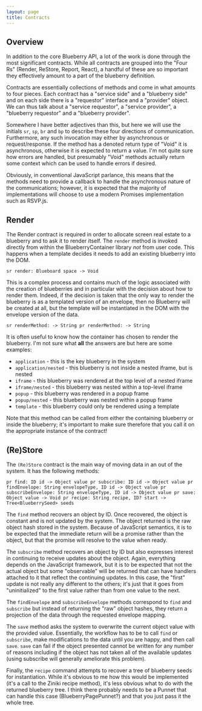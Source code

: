 ```yaml
---
layout: page
title: Contracts
---
```


## Overview

In addition to the core Blueberry API, a lot of the work is done
through the most significant contracts.  While all contracts are
grouped into the "Four Rs" (Render, ReStore, Report, React), a handful
of these are so important they effectively amount to a part of the
blueberry definition.

Contracts are essentially collections of methods and come in what
amounts to four pieces.  Each contract has a "service side" and a
"blueberry side" and on each side there is a "requestor" interface and
a "provider" object.  We can thus talk about a "service requestor", a
"service provider", a "blueberry requestor" and a "blueberry
provider".

Somewhere I have better adjectives than this, but here we will use the
initials `sr`, `sp`, `br` and `bp` to describe these four directions
of communication.  Furthermore, any such invocation may either by
asynchronous or request/response.  If the method has a denoted return
type of "Void" it is asynchronous, otherwise it is expected to return
a value.  I'm not quite sure how errors are handled, but presumably
"Void" methods actually return some context which can be used to
handle errors if desired.

Obviously, in conventional JavaScript parlance, this means that the
methods need to provide a callback to handle the asynchronous nature
of the communications; however, it is expected that the majority of
implementations will choose to use a modern Promises implementation
such as RSVP.js.

## Render

The Render contract is required in order to allocate screen real
estate to a blueberry and to ask it to render itself.  The `render`
method is invoked directly from within the BlueberryContainer library
_not_ from user code.  This happens when a template decides it needs
to add an existing blueberry into the DOM.

``
sr render: Blueboard space -> Void
``

This is a complex process and contains much of the logic associated
with the creation of blueberries and in particular with the decision
about how to render them.  Indeed, if the decision is taken that the
only way to render the blueberry is as a templated version of an
envelope, then no Blueberry will be created at all, but the template
will be instantiated in the DOM with the envelope version of the data.

``
sr renderMethod: -> String
pr renderMethod: -> String
``

It is often useful to know how the container has chosen to render the
blueberry.  I'm not sure what **all** the answers are but here are
some examples:

* `application` - this is the key blueberry in the system
* `application/nested` - this blueberry is not inside a nested iframe,
but is nested
* `iframe` - this blueberry was rendered at the top level of a nested
iframe
* `iframe/nested` - this blueberry was nested within a top-level
iframe
* `popup` - this blueberry was rendered in a popup frame
* `popup/nested` - this blueberry was nested within a popup frame
* `template` - this blueberry could only be rendered using a template

Note that this method can be called from either the containing
blueberry or inside the blueberry; it's important to make sure
therefore that you call it on the appropriate instance of the
contract!

## (Re)Store

The `(Re)Store` contract is the main way of moving data in an out of
the system.  It has the following methods:

``
pr find: ID id -> Object value
pr subscribe: ID id -> Object value
pr findEnvelope: String envelopeType, ID id -> Object value
pr subscribeEnvelope: String envelopeType, ID id -> Object value
pr save: Object value -> Void
pr recipe: String recipe, ID? start -> Tree<BlueberrySeed> seeds
``

The `find` method recovers an object by ID.  Once recovered, the
object is constant and is not updated by the system.  The object
returned is the raw object hash stored in the system.  Because of
JavaScript semantics, it is to be expected that the immediate return
will be a promise rather than the object, but that the promise will
resolve to the value when ready.

The `subscribe` method recovers an object by ID but also expresses
interest in continuing to receive updates about the object.  Again,
everything depends on the JavaScript framework, but it is to be
expected that not the actual object but some "observable" will be
returned that can have handlers attached to it that reflect the
continuing updates.  In this case, the "first" update is not really
any different to the others; it's just that it goes from
"uninitialized" to the first value rather than from one value to the
next.

The `findEnvelope` and `subscribeEnvelope` methods correspond to
`find` and `subscribe` but instead of returning the "raw" object
hashes, they return a projection of the data through the requested
envelope mapping.

The `save` method asks the system to overwrite the current object
value with the provided value.  Essentially, the workflow has to be to
call `find` or `subscribe`, make modifications to the data until you
are happy, and then call `save`.  `save` can fail if the object
presented cannot be written for any number of reasons including if the
object has not taken all of the available updates (using subscribe
will generally ameliorate this problem).

Finally, the `recipe` command attempts to recover a tree of blueberry
seeds for instantiation.  While it's obvious to me how this would be
implemented (it's a call to the Ziniki recipe method), it's less
obvious what to do with the returned blueberry tree.  I think there
probably needs to be a Punnet that can handle this case
(BlueberryPagePunnet?) and that you just pass it the whole tree.